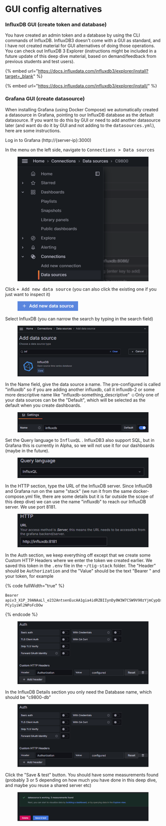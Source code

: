 # GUI config alternatives

### InfluxDB GUI (create token and database)

You have created an admin token and a database by using the CLI commands of InfluxDB. InfluxDB3 doesn't come with a GUI as standard, and I have not created material for GUI alternatives of doing those operations. You can check out InfluxDB 3 Explorer (instructions might be included in a future update of this deep dive material, based on demand/feedback from previous students and test users).

{% embed url="https://docs.influxdata.com/influxdb3/explorer/install?target=_blank" %}

{% embed url="https://docs.influxdata.com/influxdb3/explorer/install/" %}

### Grafana GUI (create datasource)

When installing Grafana (using Docker Compose) we automatically created a datasource in Grafana, pointing to our InfluxDB database as the default datasource. If you want to do this by GUI or need to add another datasource later (and want do do it by GUI and not adding to the <kbd>datasources.yml</kbd>), here are some instructions.&#x20;

Log in to Grafana (http://{server-ip}:3000)

In the menu on the left side, navigate to <kbd>Connections > Data sources</kbd>

<figure><img src="../../.gitbook/assets/image (7).png" alt=""><figcaption></figcaption></figure>

Click <kbd>+ Add new data source</kbd>  (you can also click the existing one if you just want to inspect it)

<figure><img src="../../.gitbook/assets/image (8).png" alt=""><figcaption></figcaption></figure>

Select InfluxDB (you can narrow the search by typing in the search field)

<figure><img src="../../.gitbook/assets/image (9).png" alt="" width="513"><figcaption></figcaption></figure>

In the Name field, give the data source a name. The pre-configured is called "influxdb" so if you are adding another influxdb, call it influxdb-2 or some more descriptive name like "influxdb-something\_descriptive" :relaxed:Only one of your data sources can be the "Default", which will be selected as the default when you create dashboards.

<figure><img src="../../.gitbook/assets/image (10).png" alt=""><figcaption></figcaption></figure>

Set the Query language to <kbd>InfluxQL</kbd> . InfluxDB3 also support SQL, but in Grafana this is currently in Alpha, so we will not use it for our dashboards (maybe in the future).

<figure><img src="../../.gitbook/assets/image (11).png" alt=""><figcaption></figcaption></figure>

In the HTTP section, type the URL of the InfluxDB server. Since InfluxDB and Grafana run on the same "stack" (we run it from the same docker-compose.yml file, there are some details but it is far outside the scope of this deep dive) we can use the name "influxdb" to reach our InfluxDB server. We use port 8181.

<figure><img src="../../.gitbook/assets/image (12).png" alt=""><figcaption></figcaption></figure>

In the Auth section, we keep everything off except that we create some Custom HTTP Headers where we enter the token we created earlier. We saved this token in the <kbd>.env</kbd> file in the <kbd>\~/tig-stack</kbd> folder. The "Header" should be <kbd>Authorization</kbd>  and the "Value" should be the text "Bearer " and your token, for example&#x20;

{% code fullWidth="true" %}
```
Bearer apiv3_X1P_39ANAaLl_e232AntsenEucAA1gia4idRZBIIynDy0W3W7CSW9V90zYjmCypQs9qB-PCy1yiWl2NPoFcDOw
```
{% endcode %}

<figure><img src="../../.gitbook/assets/image (13).png" alt=""><figcaption></figcaption></figure>

In the InfluxDB Details section you only need the Database name, which should be "c9800-db"

<figure><img src="../../.gitbook/assets/image (14).png" alt=""><figcaption></figcaption></figure>

Click the "Save & test" button. You should have some measurements found (probably 3 or 5 depending on how much you have done in this deep dive, and maybe you reuse a shared server etc)

<figure><img src="../../.gitbook/assets/image (15).png" alt=""><figcaption></figcaption></figure>
